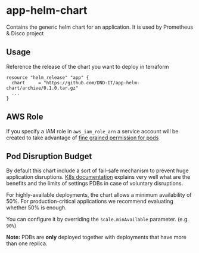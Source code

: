 # app-helm-chart
Contains the generic helm chart for an application. It is used by Prometheus & Disco project

## Usage

Reference the release of the chart you want to deploy in terraform

```hcl
resource "helm_release" "app" {
  chart     = "https://github.com/DND-IT/app-helm-chart/archive/0.1.0.tar.gz"
  ...
}
```

## AWS Role

If you specify a IAM role in `aws_iam_role_arn` a service account will be created to take advantage of [fine grained permission for pods](https://aws.amazon.com/blogs/opensource/introducing-fine-grained-iam-roles-service-accounts/)

## Pod Disruption Budget

By default this chart include a sort of fail-safe mechanism to prevent huge application disruptions. [K8s documentation](https://kubernetes.io/docs/concepts/workloads/pods/disruptions/) explains very well what are the benefits and the limits of settings PDBs in case of voluntary disruptions.

For highly-available deployments, the chart allows a minimum availability of 50%. For production-critical applications we recommend evaluating whether 50% is enough.

You can configure it by overriding the `scale.minAvailable` parameter. (e.g. `90%`)

**Note:** PDBs are **only** deployed together with deployments that have more than one replica.